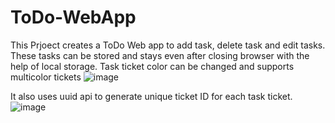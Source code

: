 # ToDo-WebApp
This Prjoect creates a ToDo Web app to add task, delete task and edit tasks. 
These tasks can be stored and stays even after closing browser with the help of local storage.
Task ticket color can be changed and supports multicolor tickets
![image](https://user-images.githubusercontent.com/49792876/170539722-c6318a13-ece3-4ac6-a5aa-8861c37f0c35.png)

It also uses uuid api to generate unique ticket ID for each task ticket.
![image](https://user-images.githubusercontent.com/49792876/170541270-68106253-39ba-4b0a-97f8-41a9757bab40.png)
